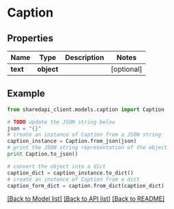 # Caption


## Properties
Name | Type | Description | Notes
------------ | ------------- | ------------- | -------------
**text** | **object** |  | [optional] 

## Example

```python
from sharedapi_client.models.caption import Caption

# TODO update the JSON string below
json = "{}"
# create an instance of Caption from a JSON string
caption_instance = Caption.from_json(json)
# print the JSON string representation of the object
print Caption.to_json()

# convert the object into a dict
caption_dict = caption_instance.to_dict()
# create an instance of Caption from a dict
caption_form_dict = caption.from_dict(caption_dict)
```
[[Back to Model list]](../README.md#documentation-for-models) [[Back to API list]](../README.md#documentation-for-api-endpoints) [[Back to README]](../README.md)


